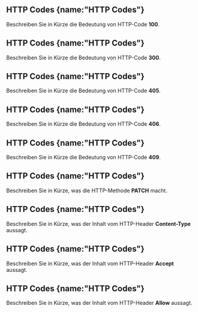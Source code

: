 ## HTTP Codes {name:"HTTP Codes"}
<p>Beschreiben Sie in Kürze die Bedeutung von HTTP-Code <b>100</b>.</p>

## HTTP Codes {name:"HTTP Codes"}
<p>Beschreiben Sie in Kürze die Bedeutung von HTTP-Code <b>300</b>.</p>

## HTTP Codes {name:"HTTP Codes"}
<p>Beschreiben Sie in Kürze die Bedeutung von HTTP-Code <b>405</b>.</p>

## HTTP Codes {name:"HTTP Codes"}
<p>Beschreiben Sie in Kürze die Bedeutung von HTTP-Code <b>406</b>.</p>

## HTTP Codes {name:"HTTP Codes"}
<p>Beschreiben Sie in Kürze die Bedeutung von HTTP-Code <b>409</b>.</p>

## HTTP Codes {name:"HTTP Codes"}
<p>Beschreiben Sie in Kürze, was die HTTP-Methode <b>PATCH</b> macht.</p>

## HTTP Codes {name:"HTTP Codes"}
<p>Beschreiben Sie in Kürze, was der Inhalt vom HTTP-Header <b>Content-Type</b> aussagt.</p>

## HTTP Codes {name:"HTTP Codes"}
<p>Beschreiben Sie in Kürze, was der Inhalt vom HTTP-Header <b>Accept</b> aussagt.</p>

## HTTP Codes {name:"HTTP Codes"}
<p>Beschreiben Sie in Kürze, was der Inhalt vom HTTP-Header <b>Allow</b> aussagt.</p>